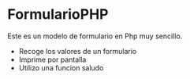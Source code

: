 # FormularioPHP
Este es un modelo de formulario en Php muy sencillo.
* Recoge los valores de un formulario
* Imprime por pantalla
* Utilizo una funcion saludo
